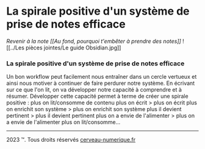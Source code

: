 # La spirale positive d'un système de prise de notes efficace
*Revenir à la note [[Au fond, pourquoi t'embêter à prendre des notes]]*
![[../Les pièces jointes/Le guide Obsidian.jpg]]

### La spirale positive d'un système de prise de notes efficace

Un bon workflow peut facilement nous entraîner dans un cercle vertueux et ainsi nous motiver à continuer de faire perdurer notre système.
En écrivant sur ce que l'on lit, on va développer notre capacité à comprendre et à résumer.
Développer cette capacité permet à terme de créer une spirale positive : plus on lit/consomme de contenu plus on écrit > plus on écrit plus on enrichit son système > plus on enrichit son système plus il devient pertinent > plus il devient pertinent plus on a envie de l'alimenter > plus on a envie de l'alimenter plus on lit/consomme...

---
2023 ™. Tous droits réservés [cerveau-numerique.fr](https://cerveau-numerique.fr/)
